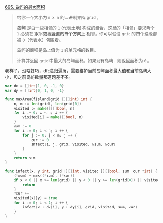 [695. 岛屿的最大面积](https://leetcode.cn/problems/max-area-of-island/)

> 给你一个大小为 `m x n` 的二进制矩阵 `grid` 。
>
> **岛屿** 是由一些相邻的 `1` (代表土地) 构成的组合，这里的「相邻」要求两个 `1` 必须在 **水平或者竖直的四个方向上** 相邻。你可以假设 `grid` 的四个边缘都被 `0`（代表水）包围着。
>
> 岛屿的面积是岛上值为 `1` 的单元格的数目。
>
> 计算并返回 `grid` 中最大的岛屿面积。如果没有岛屿，则返回面积为 `0` 。

老样子，没啥技巧，dfs递归遍历，需要维护当前岛屿面积最大值和当前岛屿大小，和之前岛屿数量那道题差不多。

```go
var dx = []int{1, 0, -1, 0}
var dy = []int{0, 1, 0, -1}

func maxAreaOfIsland(grid [][]int) int {
    n, m := len(grid), len(grid[0])
    visited := make([][]bool, n)
    for i := 0; i < n; i ++ {
        visited[i] = make([]bool, m)
    }
    sum := 0
    for i := 0; i < n; i ++ {
        for j := 0; j < m; j ++ {
            cur := 0
            infect(i, j, grid, visited, &sum, &cur)
        }
    }
    return sum
}

func infect(x, y int, grid [][]int, visited [][]bool, sum, cur *int) {
    (*sum) = max((*sum), (*cur))
    if x < 0 || x >= len(grid) || y < 0 || y >= len(grid[0]) || visited[x][y] == true || grid[x][y] == 0 {
        return
    }
    *cur ++
    visited[x][y] = true
    for i := 0; i < 4; i ++ {
        infect(x + dx[i], y + dy[i], grid, visited, sum, cur)
    }
}
```

